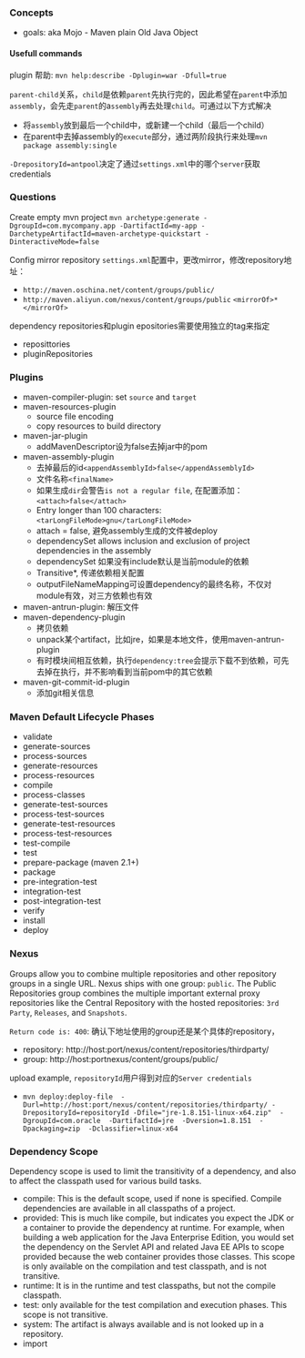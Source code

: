 ### Concepts
- goals: aka Mojo - Maven plain Old Java Object
#### Usefull commands
plugin 帮助: `mvn help:describe -Dplugin=war -Dfull=true`

`parent-child`关系，`child`是依赖`parent`先执行完的，因此希望在`parent`中添加`assembly`，会先走`parent`的a`ssembly`再去处理`child`。可通过以下方式解决
- 将`assembly`放到最后一个child中，或新建一个child（最后一个child）
- 在parent中去掉assembly的`execute`部分，通过两阶段执行来处理`mvn package assembly:single`

`-DrepositoryId=antpool`决定了通过`settings.xml`中的哪个`server`获取credentials

### Questions
Create empty mvn project
`mvn archetype:generate -DgroupId=com.mycompany.app -DartifactId=my-app -DarchetypeArtifactId=maven-archetype-quickstart -DinteractiveMode=false`

Config mirror repository
`settings.xml`配置中，更改mirror，修改repository地址：
- `http://maven.oschina.net/content/groups/public/`
- `http://maven.aliyun.com/nexus/content/groups/public`
`<mirrorOf>*</mirrorOf>`

dependency repositories和plugin epositories需要使用独立的tag来指定
- reposittories
- pluginRepositories

### Plugins
- maven-compiler-plugin: set `source` and `target`
- maven-resources-plugin
    - source file encoding
    - copy resources to build directory
- maven-jar-plugin
    - addMavenDescriptor设为false去掉jar中的pom
- maven-assembly-plugin
    - 去掉最后的id`<appendAssemblyId>false</appendAssemblyId>`
    - 文件名称`<finalName>`
    - 如果生成`dir`会警告`is not a regular file`, 在配置添加：`<attach>false</attach>`
    - Entry longer than 100 characters: `<tarLongFileMode>gnu</tarLongFileMode>`
    - attach = false, 避免assembly生成的文件被deploy
    - dependencySet allows inclusion and exclusion of project dependencies in the assembly
    - dependencySet 如果没有include默认是当前module的依赖
    - Transitive*, 传递依赖相关配置
    - outputFileNameMapping可设置dependency的最终名称，不仅对module有效，对三方依赖也有效
- maven-antrun-plugin: 解压文件
- maven-dependency-plugin
    - 拷贝依赖
    - unpack某个artifact，比如jre，如果是本地文件，使用maven-antrun-plugin
    - 有时模块间相互依赖，执行`dependency:tree`会提示下载不到依赖，可先去掉在执行，并不影响看到当前pom中的其它依赖
- maven-git-commit-id-plugin
    - 添加git相关信息

### Maven Default Lifecycle Phases
- validate
- generate-sources
- process-sources
- generate-resources
- process-resources
- compile
- process-classes
- generate-test-sources
- process-test-sources
- generate-test-resources
- process-test-resources
- test-compile
- test
- prepare-package (maven 2.1+)
- package
- pre-integration-test
- integration-test
- post-integration-test
- verify
- install
- deploy

### Nexus
Groups allow you to combine multiple repositories and other repository groups in a single URL.
Nexus ships with one group: `public`. The Public Repositories group combines the multiple important external proxy repositories like the Central Repository with the hosted repositories: `3rd Party`, `Releases`, and `Snapshots`.

`Return code is: 400`: 确认下地址使用的group还是某个具体的repository，
- repository: http://host:port/nexus/content/repositories/thirdparty/
- group: http://host:portnexus/content/groups/public/

upload example, `repositoryId`用户得到对应的`Server credentials`
- `mvn deploy:deploy-file  -Durl=http://host:port/nexus/content/repositories/thirdparty/ -DrepositoryId=repositoryId -Dfile="jre-1.8.151-linux-x64.zip"  -DgroupId=com.oracle  -DartifactId=jre  -Dversion=1.8.151  -Dpackaging=zip  -Dclassifier=linux-x64`

### Dependency Scope
Dependency scope is used to limit the transitivity of a dependency, and also to affect the classpath used for various build tasks.
- compile: This is the default scope, used if none is specified. Compile dependencies are available in all classpaths of a project.
- provided: This is much like compile, but indicates you expect the JDK or a container to provide the dependency at runtime. For example, when building a web application for the Java Enterprise Edition, you would set the dependency on the Servlet API and related Java EE APIs to scope provided because the web container provides those classes. This scope is only available on the compilation and test classpath, and is not transitive.
- runtime: It is in the runtime and test classpaths, but not the compile classpath.
- test: only available for the test compilation and execution phases. This scope is not transitive.
- system: The artifact is always available and is not looked up in a repository.
- import
